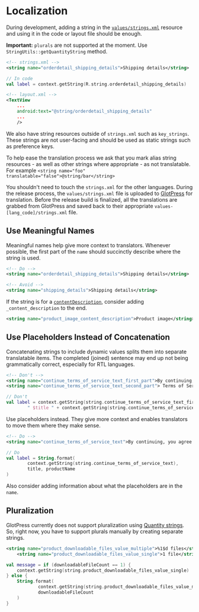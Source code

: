 # Localization

During development, adding a string in the [`values/strings.xml`](../WooCommerce/src/main/res/values/strings.xml) resource and using it in the code or layout file should be enough.

**Important:** `plurals` are not supported at the moment. Use `StringUtils::getQuantityString` method.

```xml
<!-- strings.xml -->
<string name="orderdetail_shipping_details">Shipping details</string>
```

```kotlin
// In code
val label = context.getString(R.string.orderdetail_shipping_details)
```

```xml
<!-- layout.xml -->
<TextView
    ...
    android:text="@string/orderdetail_shipping_details"
    ...
    />
```

We also have string resources outside of `strings.xml` such as `key_strings`. These strings are not user-facing and should be used as static strings such as preference keys.

To help ease the translation process we ask that you mark alias string resources - as well as other strings where appropriate - as not translatable. For example `<string name="foo" translatable="false">@string/bar</string>`

You shouldn't need to touch the `strings.xml` for the other languages. During the release process, the `values/strings.xml` file is uploaded to [GlotPress](https://translate.wordpress.com/projects/woocommerce/woocommerce-android/) for translation. Before the release build is finalized, all the translations are grabbed from GlotPress and saved back to their appropriate `values-[lang_code]/strings.xml` file.

## Use Meaningful Names

Meaningful names help give more context to translators. Whenever possible, the first part of the `name` should succinctly describe where the string is used.

```xml
<!-- Do -->
<string name="orderdetail_shipping_details">Shipping details</string>
```

```xml
<!-- Avoid -->
<string name="shipping_details">Shipping details</string>
```

If the string is for a [`contentDescription`](https://developer.android.com/reference/android/view/View.html#attr_android:contentDescription), consider adding `_content_description` to the end.

```xml
<string name="product_image_content_description">Product image</string>
```

## Use Placeholders Instead of Concatenation

Concatenating strings to include dynamic values splits them into separate translatable items. The completed (joined) sentence may end up not being grammatically correct, especially for RTL languages.

```xml
<!-- Don't -->
<string name="continue_terms_of_service_text_first_part">By continuing, you agree to our</string>
<string name="continue_terms_of_service_text_second_part"> Terms of Service.</string>
```

```kotlin
// Don't
val label = context.getString(string.continue_terms_of_service_text_first_part) +
        " $title " + context.getString(string.continue_terms_of_service_text_second_part) + " $productName"
```

Use placeholders instead. They give more context and enables translators to move them where they make sense.

```xml
<!-- Do -->
<string name="continue_terms_of_service_text">By continuing, you agree to our %1$sTerms of Service%2$s.</string>
```

```kotlin
// Do
val label = String.format(
        context.getString(string.continue_terms_of_service_text),
        title, productName
)
```

Also consider adding information about what the placeholders are in the `name`.

## Pluralization

GlotPress currently does not support pluralization using [Quantity strings](https://developer.android.com/guide/topics/resources/string-resource.html#Plurals). So, right now, you have to support plurals manually by creating separate strings.

```xml
<string name="product_downloadable_files_value_multiple">%1$d files</string>
    <string name="product_downloadable_files_value_single">1 file</string>
```

```kotlin
val message = if (downloadableFileCount == 1) {
    context.getString(string.product_downloadable_files_value_single)
} else {
    String.format(
            context.getString(string.product_downloadable_files_value_multiple),
            downloadableFileCount
    )
}
```
